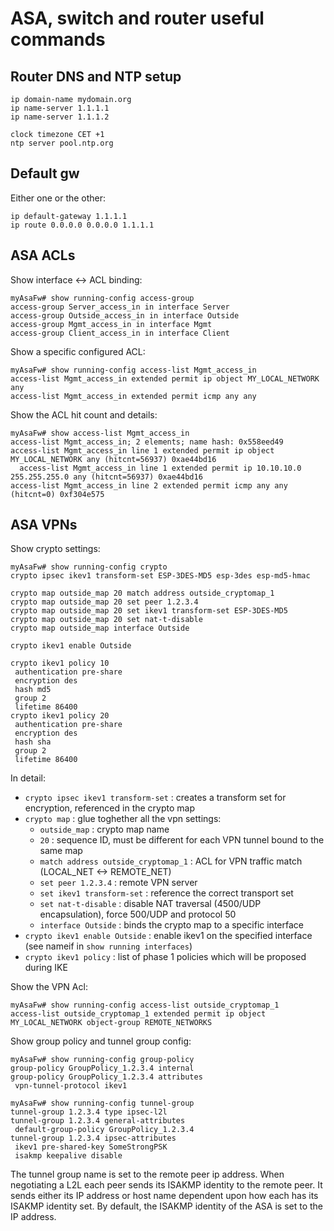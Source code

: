 # ASA, switch and router useful commands


## Router DNS and NTP setup

```
ip domain-name mydomain.org
ip name-server 1.1.1.1
ip name-server 1.1.1.2

clock timezone CET +1
ntp server pool.ntp.org
```


## Default gw

Either one or the other:
```
ip default-gateway 1.1.1.1
ip route 0.0.0.0 0.0.0.0 1.1.1.1
```



## ASA ACLs

Show interface <-> ACL binding:
```
myAsaFw# show running-config access-group
access-group Server_access_in in interface Server
access-group Outside_access_in in interface Outside
access-group Mgmt_access_in in interface Mgmt
access-group Client_access_in in interface Client
```

Show a specific configured ACL:
```
myAsaFw# show running-config access-list Mgmt_access_in
access-list Mgmt_access_in extended permit ip object MY_LOCAL_NETWORK any
access-list Mgmt_access_in extended permit icmp any any
```

Show the ACL hit count and details:
```
myAsaFw# show access-list Mgmt_access_in
access-list Mgmt_access_in; 2 elements; name hash: 0x558eed49
access-list Mgmt_access_in line 1 extended permit ip object MY_LOCAL_NETWORK any (hitcnt=56937) 0xae44bd16
  access-list Mgmt_access_in line 1 extended permit ip 10.10.10.0 255.255.255.0 any (hitcnt=56937) 0xae44bd16
access-list Mgmt_access_in line 2 extended permit icmp any any (hitcnt=0) 0xf304e575
```

## ASA VPNs

Show crypto settings:

```
myAsaFw# show running-config crypto
crypto ipsec ikev1 transform-set ESP-3DES-MD5 esp-3des esp-md5-hmac

crypto map outside_map 20 match address outside_cryptomap_1
crypto map outside_map 20 set peer 1.2.3.4
crypto map outside_map 20 set ikev1 transform-set ESP-3DES-MD5
crypto map outside_map 20 set nat-t-disable
crypto map outside_map interface Outside

crypto ikev1 enable Outside

crypto ikev1 policy 10
 authentication pre-share
 encryption des
 hash md5
 group 2
 lifetime 86400
crypto ikev1 policy 20
 authentication pre-share
 encryption des
 hash sha
 group 2
 lifetime 86400
```

In detail:
 * `crypto ipsec ikev1 transform-set` : creates a transform set for encryption, referenced in the crypto map
 * `crypto map` : glue toghether all the vpn settings:
    * `outside_map` : crypto map name
    * `20` : sequence ID, must be different for each VPN tunnel bound to the same map
    * `match address outside_cryptomap_1` : ACL for VPN traffic match (LOCAL_NET <-> REMOTE_NET)
    * `set peer 1.2.3.4` : remote VPN server
    * `set ikev1 transform-set` : reference the correct transport set
    * `set nat-t-disable` : disable NAT traversal (4500/UDP encapsulation), force 500/UDP and protocol 50
    * `interface Outside` : binds the crypto map to a specific interface
 * `crypto ikev1 enable Outside` : enable ikev1 on the specified interface (see nameif in `show running interfaces`)
 * `crypto ikev1 policy` : list of phase 1 policies which will be proposed during IKE

Show the VPN Acl:
```
myAsaFw# show running-config access-list outside_cryptomap_1
access-list outside_cryptomap_1 extended permit ip object MY_LOCAL_NETWORK object-group REMOTE_NETWORKS
```

Show group policy and tunnel group config:

```
myAsaFw# show running-config group-policy
group-policy GroupPolicy_1.2.3.4 internal
group-policy GroupPolicy_1.2.3.4 attributes
 vpn-tunnel-protocol ikev1

myAsaFw# show running-config tunnel-group
tunnel-group 1.2.3.4 type ipsec-l2l
tunnel-group 1.2.3.4 general-attributes
 default-group-policy GroupPolicy_1.2.3.4
tunnel-group 1.2.3.4 ipsec-attributes
 ikev1 pre-shared-key SomeStrongPSK
 isakmp keepalive disable
```

The tunnel group name is set to the remote peer ip address.
When negotiating a L2L each peer sends its ISAKMP identity to the remote  peer. It sends either its IP address or host name dependent upon how  each has its ISAKMP identity set.
By default, the ISAKMP identity of the ASA is set to the IP address.
